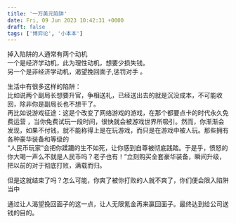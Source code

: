 ```yaml
---
title: '一万美元陷阱'
date: Fri, 09 Jun 2023 10:42:31 +0000
draft: false
tags: ['博弈论', '小本本']
---
```


掉入陷阱的人通常有两个动机  
一个是经济学动机，此为理性动机，想要少损失钱。  
另一个是非经济学动机，渴望挽回面子,惩罚对手 。  
  
生活中有很多这样的陷阱：  
比如说两个副局长想要升官，争相送礼，已经送出去的就是沉没成本，不可能收回，除非你是副局长也不想干了。  
再比如说游戏征途：这是个改变了网络游戏的游戏，在那个都要点卡的时代永久免费运营 ，当你免费试玩一段时间，很快就会被游戏世界所吸引。然而，你渐渐会发现，如果不付钱，就不能称得上是在玩游戏，而只是在游戏中被人玩。那些拥有各种豪华装备和等级的  
“人民币玩家”会把你蹂躪的生不如死，让你感到自尊被彻底践踏。于是乎，愤怒的你大喝一声么不就是人民币吗？老子也有！”立刻购买全套豪华装备，瞬间升级，把以前的对于彻底打败，满载而归。

但是这就结束了吗？怎么可能，你爽了被你打败的人就不爽了，你们便会限入陷阱当中

通过让人渴望挽回面子的这一点，让人无限氪金再来赢回面子。最终达到给公司送钱的目的。